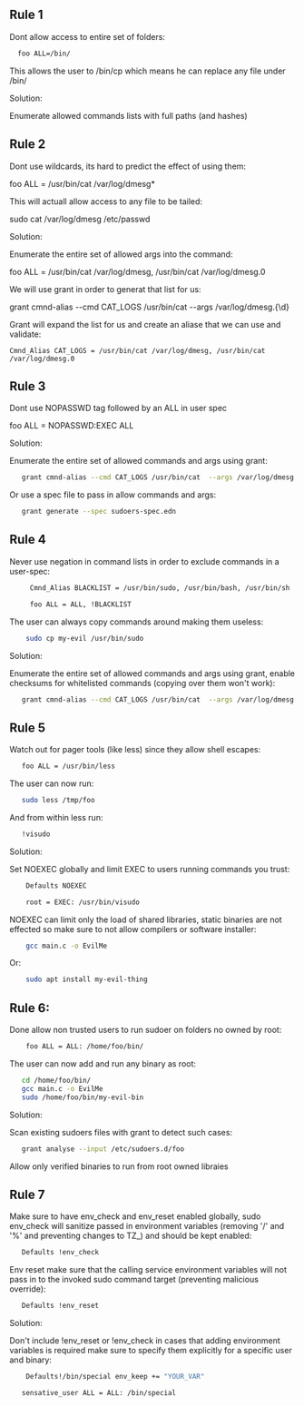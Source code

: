 ## Rule 1

Dont allow access to entire set of folders:

```bash
  foo ALL=/bin/
```

This allows the user to /bin/cp which means he can replace any file under /bin/

Solution:

Enumerate allowed commands lists with full paths (and hashes)

## Rule 2

Dont use wildcards, its hard to predict the effect of using them:

   foo ALL = /usr/bin/cat /var/log/dmesg*

This will actuall allow access to any file to be tailed:

   sudo cat /var/log/dmesg /etc/passwd

Solution:

Enumerate the entire set of allowed args into the command:

   foo ALL = /usr/bin/cat /var/log/dmesg, /usr/bin/cat /var/log/dmesg.0

We will use grant in order to generat that list for us:

   grant cmnd-alias --cmd CAT_LOGS /usr/bin/cat  --args /var/log/dmesg.{\d}

Grant will expand the list for us and create an aliase that we can use and validate:

    Cmnd_Alias CAT_LOGS = /usr/bin/cat /var/log/dmesg, /usr/bin/cat /var/log/dmesg.0


## Rule 3
Dont use NOPASSWD tag followed by an ALL in user spec

   foo ALL = NOPASSWD:EXEC ALL

Solution:

Enumerate the entire set of allowed commands and args using grant:

```bash
   grant cmnd-alias --cmd CAT_LOGS /usr/bin/cat  --args /var/log/dmesg.{\d}
```

Or use a spec file to pass in allow commands and args:

```bash
   grant generate --spec sudoers-spec.edn
```

## Rule 4
Never use negation in command lists in order to exclude commands in a user-spec:

```bash
     Cmnd_Alias BLACKLIST = /usr/bin/sudo, /usr/bin/bash, /usr/bin/sh

     foo ALL = ALL, !BLACKLIST
```

The user can always copy commands around making them useless:

```bash
    sudo cp my-evil /usr/bin/sudo
```

Solution:

Enumerate the entire set of allowed commands and args using grant, enable checksums for whitelisted commands (copying over them won't work):

```bash
   grant cmnd-alias --cmd CAT_LOGS /usr/bin/cat  --args /var/log/dmesg.{\d} --checksum
```


## Rule 5
Watch out for pager tools (like less) since they allow shell escapes:

```bash
   foo ALL = /usr/bin/less
```

The user can now run:

```bash
   sudo less /tmp/foo
```

And from within less run:

```bash
   !visudo
```

Solution:

Set NOEXEC globally and limit EXEC to users running commands you trust:

```bash
    Defaults NOEXEC

    root = EXEC: /usr/bin/visudo
```

NOEXEC can limit only the load of shared libraries, static binaries are not effected so make sure to not allow compilers or software installer:

```bash
    gcc main.c -o EvilMe
```

Or:

```bash
    sudo apt install my-evil-thing
```


## Rule 6:

Done allow non trusted users to run sudoer on folders no owned by root:

```bash
    foo ALL = ALL: /home/foo/bin/
```

The user can now add and run any binary as root:

```bash
   cd /home/foo/bin/
   gcc main.c -o EvilMe
   sudo /home/foo/bin/my-evil-bin
```

Solution:

Scan existing sudoers files with grant to detect such cases:

```bash
   grant analyse --input /etc/sudoers.d/foo
```

Allow only verified binaries to run from root owned libraies


## Rule 7

Make sure to have env_check and env_reset enabled globally, sudo env_check will sanitize passed in environment variables (removing '/' and '%' and preventing changes to TZ_) and should be kept enabled:

```bash
   Defaults !env_check
```

Env reset make sure that the calling service environment variables will not pass in to the invoked sudo command target (preventing malicious override):

```bash
   Defaults !env_reset
```

Solution:

Don't include !env_reset or !env_check in cases that adding environment variables is required make sure to specify them explicitly for a specific user and binary:

```bash
    Defaults!/bin/special env_keep += "YOUR_VAR"

   sensative_user ALL = ALL: /bin/special
```



